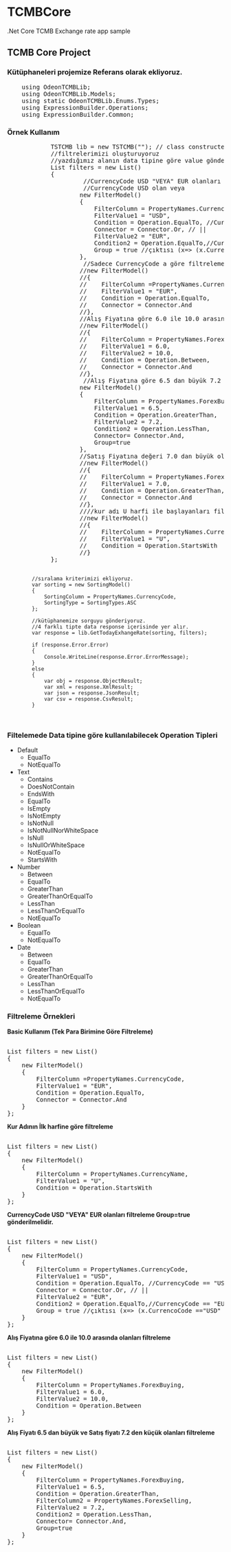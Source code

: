 # TCMBCore
.Net Core TCMB Exchange rate app sample 

<h2>TCMB Core Project</h2>
<h3> Kütüphaneleri projemize Referans olarak ekliyoruz.</h3>
<pre>
    using OdeonTCMBLib;
	using OdeonTCMBLib.Models;
	using static OdeonTCMBLib.Enums.Types;
	using ExpressionBuilder.Operations;
	using ExpressionBuilder.Common;
</pre>

<h3>Örnek Kullanım</h3>
<pre>
            TSTCMB lib = new TSTCMB(""); // class constructer içine authkey ekliyoruz.
            //filtrelerimizi oluşturuyoruz
            //yazdığımız alanın data tipine göre value göndermeliyiz. int ise int double ise double. CurrencyModel den data tiplerini görebilirsiniz
            List<FilterModel> filters = new List<FilterModel>()
            {
                     //CurrencyCode USD "VEYA" EUR olanları filtreleme Group=true gönderilmelidir.
                     //CurrencyCode USD olan veya  
                    new FilterModel() 
                    {
                        FilterColumn = PropertyNames.CurrencyCode,
                        FilterValue1 = "USD",
                        Condition = Operation.EqualTo, //CurrencyCode == "USD"
                        Connector = Connector.Or, // || 
                        FilterValue2 = "EUR",
                        Condition2 = Operation.EqualTo,//CurrencyCode == "EUR"
                        Group = true //çıktısı (x=> (x.CurrencoCode =="USD" || x.CurrencyCode ==""EUR))
                    },
                     //Sadece CurrencyCode a göre filtreleme
                    //new FilterModel()
                    //{
                    //    FilterColumn =PropertyNames.CurrencyCode,
                    //    FilterValue1 = "EUR",
                    //    Condition = Operation.EqualTo,
                    //    Connector = Connector.And
                    //},
                    //Alış Fiyatına göre 6.0 ile 10.0 arasında olanları filtreleme
                    //new FilterModel()
                    //{
                    //    FilterColumn = PropertyNames.ForexBuying,
                    //    FilterValue1 = 6.0,
                    //    FilterValue2 = 10.0,
                    //    Condition = Operation.Between,
                    //    Connector = Connector.And
                    //},
                     //Alış Fiyatına göre 6.5 dan büyük 7.2 den küçük olanları filtreleme
                    new FilterModel()
                    {
                        FilterColumn = PropertyNames.ForexBuying,
                        FilterValue1 = 6.5,
                        Condition = Operation.GreaterThan,
                        FilterValue2 = 7.2,
                        Condition2 = Operation.LessThan,
                        Connector= Connector.And,
                        Group=true
                    },
                    //Satış Fiyatına değeri 7.0 dan büyük olanları filtreleme
                    //new FilterModel()
                    //{
                    //    FilterColumn = PropertyNames.ForexSelling,
                    //    FilterValue1 = 7.0,
                    //    Condition = Operation.GreaterThan,
                    //    Connector = Connector.And
                    //},
                    ////kur adı U harfi ile başlayanları filtreleme
                    //new FilterModel()
                    //{
                    //    FilterColumn = PropertyNames.CurrencyName,
                    //    FilterValue1 = "U",
                    //    Condition = Operation.StartsWith
                    //}
            };

            //sıralama kriterimizi ekliyoruz. 
            var sorting = new SortingModel()
            {
                SortingColumn = PropertyNames.CurrencyCode,
                SortingType = SortingTypes.ASC
            };

            //kütüphanemize sorguyu gönderiyoruz.
            //4 farklı tipte data response içerisinde yer alır.
            var response = lib.GetTodayExhangeRate(sorting, filters);

            if (response.Error.Error)
            {
                Console.WriteLine(response.Error.ErrorMessage);
            }
            else
            {
                var obj = response.ObjectResult;
                var xml = response.XmlResult;
                var json = response.JsonResult;
                var csv = response.CsvResult;
            }

</pre>
<h3> Filtelemede Data tipine göre kullanılabilecek Operation Tipleri</h3>
<ul>
<li>Default
<ul>
<li>EqualTo</li>
<li>NotEqualTo</li>
</ul>
</li>
<li>Text
<ul>
<li>Contains</li>
<li>DoesNotContain</li>
<li>EndsWith</li>
<li>EqualTo</li>
<li>IsEmpty</li>
<li>IsNotEmpty</li>
<li>IsNotNull</li>
<li>IsNotNullNorWhiteSpace</li>
<li>IsNull</li>
<li>IsNullOrWhiteSpace</li>
<li>NotEqualTo</li>
<li>StartsWith</li>
</ul>
</li>
<li>Number
<ul>
<li>Between</li>
<li>EqualTo</li>
<li>GreaterThan</li>
<li>GreaterThanOrEqualTo</li>
<li>LessThan</li>
<li>LessThanOrEqualTo</li>
<li>NotEqualTo</li>
</ul>
</li>
<li>Boolean
<ul>
<li>EqualTo</li>
<li>NotEqualTo</li>
</ul>
</li>
<li>Date
<ul>
<li>Between</li>
<li>EqualTo</li>
<li>GreaterThan</li>
<li>GreaterThanOrEqualTo</li>
<li>LessThan</li>
<li>LessThanOrEqualTo</li>
<li>NotEqualTo</li>
</ul>
</li>
</ul>
<h3>Filtreleme Örnekleri</h3>
<b>Basic Kullanım (Tek Para Birimine Göre Filtreleme)</b>
<pre>                    
List<FilterModel> filters = new List<FilterModel>()
{ 
	new FilterModel()
	{
		FilterColumn =PropertyNames.CurrencyCode,
		FilterValue1 = "EUR",
		Condition = Operation.EqualTo,
		Connector = Connector.And
	}
};
</pre>
<b>Kur Adının İlk harfine göre filtreleme</b>
<pre>                    
List<FilterModel> filters = new List<FilterModel>()
{ 
	new FilterModel()
	{
		FilterColumn = PropertyNames.CurrencyName,
		FilterValue1 = "U",
		Condition = Operation.StartsWith
	}
};
</pre>
<b>CurrencyCode USD "VEYA" EUR olanları filtreleme Group=true gönderilmelidir.</b>
<pre>                    
List<FilterModel> filters = new List<FilterModel>()
{
	new FilterModel()
	{
		FilterColumn = PropertyNames.CurrencyCode,
		FilterValue1 = "USD",
		Condition = Operation.EqualTo, //CurrencyCode == "USD"
		Connector = Connector.Or, // || 
		FilterValue2 = "EUR",
		Condition2 = Operation.EqualTo,//CurrencyCode == "EUR"
		Group = true //çıktısı (x=> (x.CurrencoCode =="USD" || x.CurrencyCode ==""EUR))
	}
};
</pre>
<b>Alış Fiyatına göre 6.0 ile 10.0 arasında olanları filtreleme</b>
<pre>                    
List<FilterModel> filters = new List<FilterModel>()
{
	new FilterModel()
	{
		FilterColumn = PropertyNames.ForexBuying,
        FilterValue1 = 6.0,
        FilterValue2 = 10.0,
        Condition = Operation.Between
	}
};
</pre>
<b>Alış Fiyatı 6.5 dan büyük ve Satış fiyatı 7.2 den küçük olanları filtreleme</b>
<pre>                    
List<FilterModel> filters = new List<FilterModel>()
{
	new FilterModel()
	{
		FilterColumn = PropertyNames.ForexBuying,
        FilterValue1 = 6.5,
        Condition = Operation.GreaterThan,
        FilterColumn2 = PropertyNames.ForexSelling,
        FilterValue2 = 7.2,
        Condition2 = Operation.LessThan,
        Connector= Connector.And,
        Group=true
	}
};
</pre>